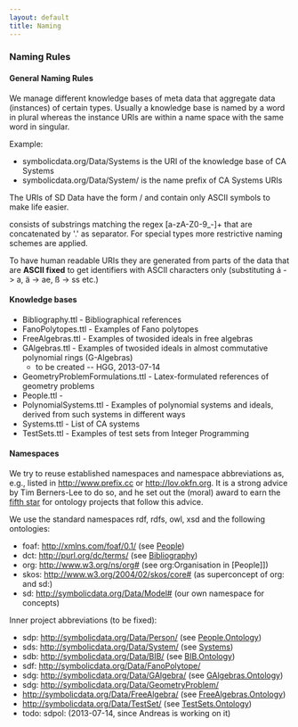 ```yaml
---
layout: default
title: Naming
---
```


### Naming Rules

#### General Naming Rules

We manage different knowledge bases of meta data that aggregate data (instances) of certain types. Usually a knowledge base is named by a word in plural whereas the instance URIs are within a name space with the same word in singular.

Example:

-   symbolicdata.org/Data/Systems is the URI of the knowledge base of CA Systems
-   symbolicdata.org/Data/System/ is the name prefix of CA Systems URIs

The URIs of SD Data have the form <NamespacePrefix>/<identifier> and contain only ASCII symbols to make life easier.

<identifier> consists of substrings matching the regex [a-zA-Z0-9\_-]+ that are concatenated by '.' as separator. For special types more restrictive naming schemes are applied.

To have human readable URIs they are generated from parts of the data that are **ASCII fixed** to get identifiers with ASCII characters only (substituting á -\> a, ä -\> ae, ß -\> ss etc.)

#### Knowledge bases

-   Bibliography.ttl - Bibliographical references
-   FanoPolytopes.ttl - Examples of Fano polytopes
-   FreeAlgebras.ttl - Examples of twosided ideals in free algebras
-   GAlgebras.ttl - Examples of twosided ideals in almost commutative polynomial rings (G-Algebras)
    -   to be created -- HGG, 2013-07-14
-   GeometryProblemFormulations.ttl - Latex-formulated references of geometry problems
-   People.ttl -
-   PolynomialSystems.ttl - Examples of polynomial systems and ideals, derived from such systems in different ways
-   Systems.ttl - List of CA systems
-   TestSets.ttl - Examples of test sets from Integer Programming

#### Namespaces

We try to reuse established namespaces and namespace abbreviations as, e.g., listed in <http://www.prefix.cc> or <http://lov.okfn.org>. It is a strong advice by Tim Berners-Lee to do so, and he set out the (moral) award to earn the [fifth star](http://5stardata.info) for ontology projects that follow this advice.

We use the standard namespaces rdf, rdfs, owl, xsd and the following ontologies:

-   foaf: <http://xmlns.com/foaf/0.1/> (see [People](People "wikilink"))
-   dct: <http://purl.org/dc/terms/> (see [Bibliography](Bibliography "wikilink"))
-   org: <http://www.w3.org/ns/org#> (see org:Organisation in [People]])
-   skos: <http://www.w3.org/2004/02/skos/core#> (as superconcept of org: and sd:)
-   sd: <http://symbolicdata.org/Data/Model#> (our own namespace for concepts)

Inner project abbreviations (to be fixed):

-   sdp: <http://symbolicdata.org/Data/Person/> (see [People.Ontology](People.Ontology "wikilink"))
-   sds: <http://symbolicdata.org/Data/System/> (see [Systems](Systems "wikilink"))
-   sdb: <http://symbolicdata.org/Data/BIB/> (see [BIB.Ontology](BIB.Ontology "wikilink"))
-   sdf: <http://symbolicdata.org/Data/FanoPolytope/>
-   sdg: <http://symbolicdata.org/Data/GAlgebra/> (see [GAlgebras.Ontology](GAlgebras.Ontology "wikilink"))
-   sdg: <http://symbolicdata.org/Data/GeometryProblem/>
-   <http://symbolicdata.org/Data/FreeAlgebra/> (see [FreeAlgebras.Ontology](FreeAlgebras.Ontology "wikilink"))
-   <http://symbolicdata.org/Data/TestSet/> (see [TestSets.Ontology](TestSets.Ontology "wikilink"))
-   todo: sdpol: (2013-07-14, since Andreas is working on it)

